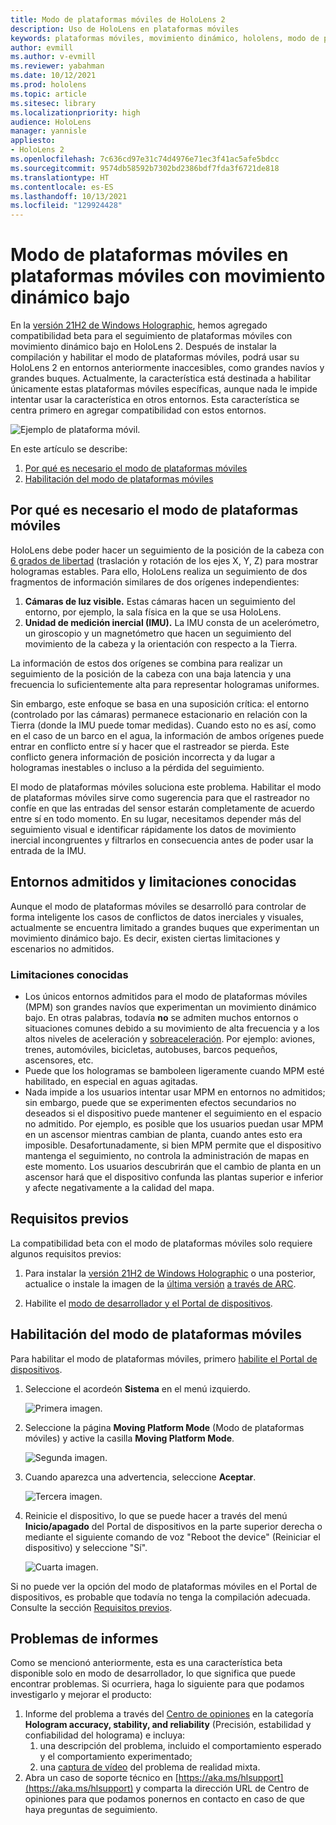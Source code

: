 ```yaml
---
title: Modo de plataformas móviles de HoloLens 2
description: Uso de HoloLens en plataformas móviles
keywords: plataformas móviles, movimiento dinámico, hololens, modo de plataformas móviles
author: evmill
ms.author: v-evmill
ms.reviewer: yabahman
ms.date: 10/12/2021
ms.prod: hololens
ms.topic: article
ms.sitesec: library
ms.localizationpriority: high
audience: HoloLens
manager: yannisle
appliesto:
- HoloLens 2
ms.openlocfilehash: 7c636cd97e31c74d4976e71ec3f41ac5afe5bdcc
ms.sourcegitcommit: 9574db58592b7302bd2386bdf7fda3f6721de818
ms.translationtype: HT
ms.contentlocale: es-ES
ms.lasthandoff: 10/13/2021
ms.locfileid: "129924428"
---
```

# <a name="moving-platform-mode-on-low-dynamic-motion-moving-platforms"></a>Modo de plataformas móviles en plataformas móviles con movimiento dinámico bajo

En la [versión 21H2 de Windows Holographic](hololens-release-notes.md#windows-holographic-version-21h2), hemos agregado compatibilidad beta para el seguimiento de plataformas móviles con movimiento dinámico bajo en HoloLens 2. Después de instalar la compilación y habilitar el modo de plataformas móviles, podrá usar su HoloLens 2 en entornos anteriormente inaccesibles, como grandes navíos y grandes buques. Actualmente, la característica está destinada a habilitar únicamente estas plataformas móviles específicas, aunque nada le impide intentar usar la característica en otros entornos. Esta característica se centra primero en agregar compatibilidad con estos entornos.

![Ejemplo de plataforma móvil.](./images/mpm-compare.gif)

En este artículo se describe:

1. [Por qué es necesario el modo de plataformas móviles](#why-moving-platform-mode-is-necessary)
1. [Habilitación del modo de plataformas móviles](#enabling-moving-platform-mode)

## <a name="why-moving-platform-mode-is-necessary"></a>Por qué es necesario el modo de plataformas móviles

HoloLens debe poder hacer un seguimiento de la posición de la cabeza con [6 grados de libertad](https://en.wikipedia.org/wiki/Six_degrees_of_freedom) (traslación y rotación de los ejes X, Y, Z) para mostrar hologramas estables. Para ello, HoloLens realiza un seguimiento de dos fragmentos de información similares de dos orígenes independientes:

1. **Cámaras de luz visible.** Estas cámaras hacen un seguimiento del entorno, por ejemplo, la sala física en la que se usa HoloLens.
1. **Unidad de medición inercial (IMU).** La IMU consta de un acelerómetro, un giroscopio y un magnetómetro que hacen un seguimiento del movimiento de la cabeza y la orientación con respecto a la Tierra.

La información de estos dos orígenes se combina para realizar un seguimiento de la posición de la cabeza con una baja latencia y una frecuencia lo suficientemente alta para representar hologramas uniformes.

Sin embargo, este enfoque se basa en una suposición crítica: el entorno (controlado por las cámaras) permanece estacionario en relación con la Tierra (donde la IMU puede tomar medidas). Cuando esto no es así, como en el caso de un barco en el agua, la información de ambos orígenes puede entrar en conflicto entre sí y hacer que el rastreador se pierda. Este conflicto genera información de posición incorrecta y da lugar a hologramas inestables o incluso a la pérdida del seguimiento.

El modo de plataformas móviles soluciona este problema. Habilitar el modo de plataformas móviles sirve como sugerencia para que el rastreador no confíe en que las entradas del sensor estarán completamente de acuerdo entre sí en todo momento. En su lugar, necesitamos depender más del seguimiento visual e identificar rápidamente los datos de movimiento inercial incongruentes y filtrarlos en consecuencia antes de poder usar la entrada de la IMU.

## <a name="supported-environments-and-known-limitations"></a>Entornos admitidos y limitaciones conocidas

Aunque el modo de plataformas móviles se desarrolló para controlar de forma inteligente los casos de conflictos de datos inerciales y visuales, actualmente se encuentra limitado a grandes buques que experimentan un movimiento dinámico bajo. Es decir, existen ciertas limitaciones y escenarios no admitidos.

### <a name="known-limitations"></a>Limitaciones conocidas

- Los únicos entornos admitidos para el modo de plataformas móviles (MPM) son grandes navíos que experimentan un movimiento dinámico bajo. En otras palabras, todavía **no** se admiten muchos entornos o situaciones comunes debido a su movimiento de alta frecuencia y a los altos niveles de aceleración y [sobreaceleración](https://en.wikipedia.org/wiki/Jerk_(physics)). Por ejemplo: aviones, trenes, automóviles, bicicletas, autobuses, barcos pequeños, ascensores, etc.
- Puede que los hologramas se bamboleen ligeramente cuando MPM esté habilitado, en especial en aguas agitadas.
- Nada impide a los usuarios intentar usar MPM en entornos no admitidos; sin embargo, puede que se experimenten efectos secundarios no deseados si el dispositivo puede mantener el seguimiento en el espacio no admitido. Por ejemplo, es posible que los usuarios puedan usar MPM en un ascensor mientras cambian de planta, cuando antes esto era imposible. Desafortunadamente, si bien MPM permite que el dispositivo mantenga el seguimiento, no controla la administración de mapas en este momento. Los usuarios descubrirán que el cambio de planta en un ascensor hará que el dispositivo confunda las plantas superior e inferior y afecte negativamente a la calidad del mapa.

## <a name="prerequisites"></a>Requisitos previos

La compatibilidad beta con el modo de plataformas móviles solo requiere algunos requisitos previos:

1. Para instalar la [versión 21H2 de Windows Holographic](hololens-release-notes.md#windows-holographic-version-21h2) o una posterior, actualice o instale la imagen de la [última versión](https://aka.ms/hololens2download) [a través de ARC](hololens-recovery.md#clean-reflash-the-device).

2. Habilite el [modo de desarrollador y el Portal de dispositivos](/mixed-reality/develop/platform-capabilities-and-apis/using-the-windows-device-portal).

## <a name="enabling-moving-platform-mode"></a>Habilitación del modo de plataformas móviles

Para habilitar el modo de plataformas móviles, primero [habilite el Portal de dispositivos](/windows/mixed-reality/develop/platform-capabilities-and-apis/using-the-windows-device-portal).

1. Seleccione el acordeón **Sistema** en el menú izquierdo.

   ![Primera imagen.](.\images\mpm-01.png)

2. Seleccione la página **Moving Platform Mode** (Modo de plataformas móviles) y active la casilla **Moving Platform Mode**.

    ![Segunda imagen.](.\images\mpm-02.png)

3. Cuando aparezca una advertencia, seleccione **Aceptar**.

   ![Tercera imagen.](.\images\mpm-03.png)

4. Reinicie el dispositivo, lo que se puede hacer a través del menú **Inicio/apagado** del Portal de dispositivos en la parte superior derecha o mediante el siguiente comando de voz &quot;Reboot the device&quot; (Reiniciar el dispositivo) y seleccione &quot;Sí&quot;.

   ![Cuarta imagen.](.\images\mpm-04.png)

Si no puede ver la opción del modo de plataformas móviles en el Portal de dispositivos, es probable que todavía no tenga la compilación adecuada. Consulte la sección [Requisitos previos](#prerequisites).

## <a name="reporting-issues"></a>Problemas de informes

Como se mencionó anteriormente, esta es una característica beta disponible solo en modo de desarrollador, lo que significa que puede encontrar problemas. Si ocurriera, haga lo siguiente para que podamos investigarlo y mejorar el producto:

1. Informe del problema a través del [Centro de opiniones](hololens-feedback.md) en la categoría **Hologram accuracy, stability, and reliability** (Precisión, estabilidad y confiabilidad del holograma) e incluya:
    1. una descripción del problema, incluido el comportamiento esperado y el comportamiento experimentado;
    1. una [captura de vídeo](holographic-photos-and-videos.md#capture-a-mixed-reality-video) del problema de realidad mixta.
2.  Abra un caso de soporte técnico en [https://aka.ms/hlsupport](https://aka.ms/hlsupport) y comparta la dirección URL de Centro de opiniones para que podamos ponernos en contacto en caso de que haya preguntas de seguimiento.